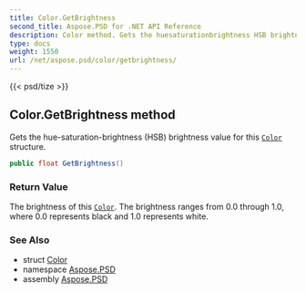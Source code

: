 ```yaml
---
title: Color.GetBrightness
second_title: Aspose.PSD for .NET API Reference
description: Color method. Gets the huesaturationbrightness HSB brightness value for this Color structure
type: docs
weight: 1550
url: /net/aspose.psd/color/getbrightness/
---
```

{{< psd/tize >}}
## Color.GetBrightness method

Gets the hue-saturation-brightness (HSB) brightness value for this [`Color`](../) structure.

```csharp
public float GetBrightness()
```

### Return Value

The brightness of this [`Color`](../). The brightness ranges from 0.0 through 1.0, where 0.0 represents black and 1.0 represents white.

### See Also

* struct [Color](../)
* namespace [Aspose.PSD](../../../aspose.psd/)
* assembly [Aspose.PSD](../../../)


